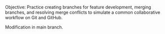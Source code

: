 Objective: Practice creating branches for feature development, merging branches, and resolving merge conflicts to simulate a common collaborative workflow on Git and GitHub.

Modification in main branch.
